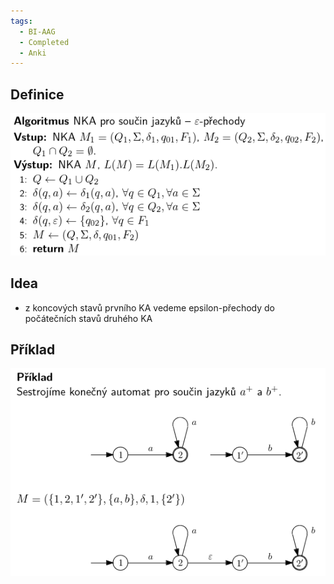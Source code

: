 ```yaml
---
tags:
  - BI-AAG
  - Completed
  - Anki
---
```


## Definice
![](Attachments/Pasted%20image%2020231206233239.png)

## Idea
- z koncových stavů prvního KA vedeme epsilon-přechody do počátečních stavů druhého KA

## Příklad
![](Attachments/Pasted%20image%2020231206233258.png)